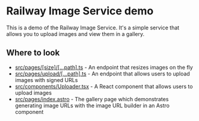 # Railway Image Service demo

This is a demo of the Railway Image Service. It's a simple service that allows you to upload images and view them in a gallery.

## Where to look

- [src/pages/\[size\]/\[...path\].ts](src/pages/%5Bsize%5D/%5B...path%5D.ts) - An endpoint that resizes images on the fly
- [src/pages/upload/\[...path\].ts](src/pages/upload/%5B...path%5D.ts) - An endpoint that allows users to upload images with signed URLs
- [src/components/Uploader.tsx](src/components/Uploader.tsx) - A React component that allows users to upload images
- [src/pages/index.astro](src/pages/index.astro) - The gallery page which demonstrates generating image URLs with the image URL builder in an Astro component
